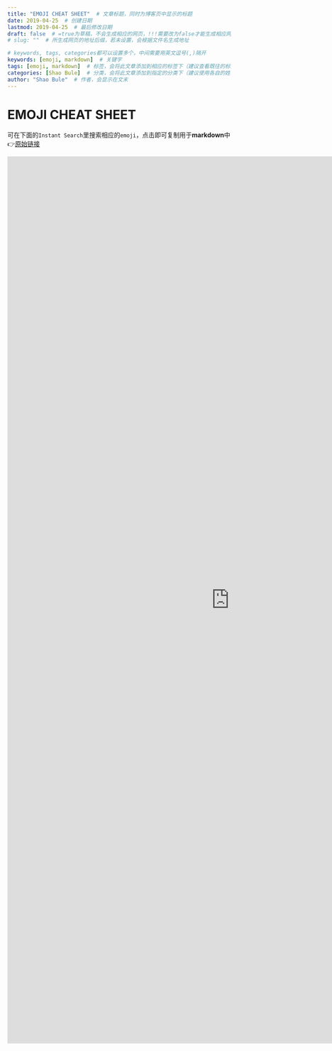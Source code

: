 ```yaml
---
title: "EMOJI CHEAT SHEET"  # 文章标题，同时为博客页中显示的标题
date: 2019-04-25  # 创建日期
lastmod: 2019-04-25  # 最后修改日期
draft: false  # =true为草稿，不会生成相应的网页，!!!需要改为false才能生成相应网页!!!
# slug: ""  # 所生成网页的地址后缀，若未设置，会根据文件名生成地址

# keywords, tags, categories都可以设置多个，中间需要用英文逗号(,)隔开
keywords: [emoji, markdown]  # 关键字
tags: [emoji, markdown]  # 标签，会将此文章添加到相应的标签下（建议查看既往的标签，防止相同含义的不同标签）
categories: [Shao Bule]  # 分类，会将此文章添加到指定的分类下（建议使用各自的姓名，且只设置一个分类）
author: "Shao Bule"  # 作者，会显示在文末
---
```


# EMOJI CHEAT SHEET

可在下面的`Instant Search`里搜索相应的`emoji`，点击即可复制用于**markdown**中  
:point_right:[原始链接](https://www.webfx.com/tools/emoji-cheat-sheet/)

<Iframe src="https://www.webfx.com/tools/emoji-cheat-sheet/"; width="1000" height="2000"  scrolling="yes" frameborder="0"></iframe>